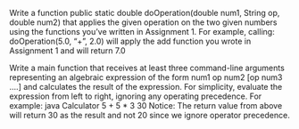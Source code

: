 <!-- Calculator
In this exercise we are going to write a simple calculator. All assignments are a continuation
of the previous ones, so don’t delete the code you’ve written. -->

<!-- Assignment 1 -->
<!-- Write 4 functions that each take 2 string arguments
and does a mathematical operation on
them:
a. public static double add(double num1, double num2)
b. public static double subtract(double num1, double num2)
c. public static double multiple (double num1, double num2)
d. public static double divide(double num1, double num2) -->

<!-- Assignment 2 -->
Write a function
public static double doOperation(double num1, String op, double num2)
that applies the given operation on the two given numbers using the functions you’ve written in
Assignment 1.
For example, calling: doOperation(5.0, “+”, 2.0) will apply the add function you wrote
in Assignment 1 and will return 7.0

<!-- Assignment 3 -->
Write a main function that receives at least three command-line arguments representing an
algebraic expression of the form num1 op num2 [op num3 ….] and calculates the result of the
expression.
For simplicity, evaluate the expression from left to right, ignoring any operating precedence.
For example:
java Calculator 5 + 5 * 3
30
Notice: The return value from above will return 30 as the result and not 20 since we ignore
operator precedence.